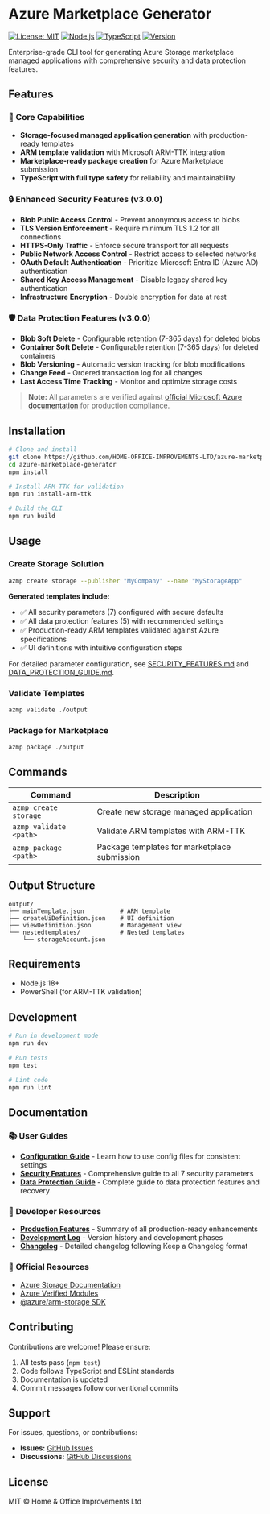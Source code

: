 # Azure Marketplace Generator

[![License: MIT](https://img.shields.io/badge/License-MIT-blue.svg)](https://opensource.org/licenses/MIT)
[![Node.js](https://img.shields.io/badge/Node.js-18+-green.svg)](https://nodejs.org/)
[![TypeScript](https://img.shields.io/badge/TypeScript-5.9+-blue.svg)](https://www.typescriptlang.org/)
[![Version](https://img.shields.io/badge/version-3.0.0-brightgreen.svg)](https://github.com/HOME-OFFICE-IMPROVEMENTS-LTD/azure-marketplace-generator/releases)

Enterprise-grade CLI tool for generating Azure Storage marketplace managed applications with comprehensive security and data protection features.

## Features

### 🚀 Core Capabilities

- **Storage-focused managed application generation** with production-ready templates
- **ARM template validation** with Microsoft ARM-TTK integration
- **Marketplace-ready package creation** for Azure Marketplace submission
- **TypeScript with full type safety** for reliability and maintainability

### 🔒 Enhanced Security Features (v3.0.0)

- **Blob Public Access Control** - Prevent anonymous access to blobs
- **TLS Version Enforcement** - Require minimum TLS 1.2 for all connections
- **HTTPS-Only Traffic** - Enforce secure transport for all requests
- **Public Network Access Control** - Restrict access to selected networks
- **OAuth Default Authentication** - Prioritize Microsoft Entra ID (Azure AD) authentication
- **Shared Key Access Management** - Disable legacy shared key authentication
- **Infrastructure Encryption** - Double encryption for data at rest

### 🛡️ Data Protection Features (v3.0.0)

- **Blob Soft Delete** - Configurable retention (7-365 days) for deleted blobs
- **Container Soft Delete** - Configurable retention (7-365 days) for deleted containers
- **Blob Versioning** - Automatic version tracking for blob modifications
- **Change Feed** - Ordered transaction log for all changes
- **Last Access Time Tracking** - Monitor and optimize storage costs

> **Note:** All parameters are verified against [official Microsoft Azure documentation](https://learn.microsoft.com/en-us/azure/storage/) for production compliance.


## Installation

```bash
# Clone and install
git clone https://github.com/HOME-OFFICE-IMPROVEMENTS-LTD/azure-marketplace-generator.git
cd azure-marketplace-generator
npm install

# Install ARM-TTK for validation
npm run install-arm-ttk

# Build the CLI
npm run build
```

## Usage

### Create Storage Solution

```bash
azmp create storage --publisher "MyCompany" --name "MyStorageApp"
```

**Generated templates include:**

- ✅ All security parameters (7) configured with secure defaults
- ✅ All data protection features (5) with recommended settings
- ✅ Production-ready ARM templates validated against Azure specifications
- ✅ UI definitions with intuitive configuration steps

For detailed parameter configuration, see [SECURITY_FEATURES.md](docs/SECURITY_FEATURES.md) and [DATA_PROTECTION_GUIDE.md](docs/DATA_PROTECTION_GUIDE.md).

### Validate Templates

```bash
azmp validate ./output
```

### Package for Marketplace

```bash
azmp package ./output
```

## Commands

| Command | Description |
|---------|-------------|
| `azmp create storage` | Create new storage managed application |
| `azmp validate <path>` | Validate ARM templates with ARM-TTK |
| `azmp package <path>` | Package templates for marketplace submission |

## Output Structure

```text
output/
├── mainTemplate.json          # ARM template
├── createUiDefinition.json    # UI definition  
├── viewDefinition.json        # Management view
└── nestedtemplates/           # Nested templates
    └── storageAccount.json
```

## Requirements

- Node.js 18+
- PowerShell (for ARM-TTK validation)

## Development

```bash
# Run in development mode
npm run dev

# Run tests  
npm test

# Lint code
npm run lint
```

## Documentation

### 📚 User Guides
- **[Configuration Guide](docs/CONFIGURATION_GUIDE.md)** - Learn how to use config files for consistent settings
- **[Security Features](docs/SECURITY_FEATURES.md)** - Comprehensive guide to all 7 security parameters
- **[Data Protection Guide](docs/DATA_PROTECTION_GUIDE.md)** - Complete guide to data protection features and recovery

### 🔧 Developer Resources
- **[Production Features](docs/PRODUCTION_FEATURES.md)** - Summary of all production-ready enhancements
- **[Development Log](docs/DEVELOPMENT_LOG.md)** - Version history and development phases
- **[Changelog](CHANGELOG.md)** - Detailed changelog following Keep a Changelog format

### 🔗 Official Resources
- [Azure Storage Documentation](https://learn.microsoft.com/en-us/azure/storage/)
- [Azure Verified Modules](https://github.com/Azure/bicep-registry-modules)
- [@azure/arm-storage SDK](https://learn.microsoft.com/en-us/javascript/api/@azure/arm-storage/)

## Contributing

Contributions are welcome! Please ensure:
1. All tests pass (`npm test`)
2. Code follows TypeScript and ESLint standards
3. Documentation is updated
4. Commit messages follow conventional commits

## Support

For issues, questions, or contributions:
- **Issues:** [GitHub Issues](https://github.com/HOME-OFFICE-IMPROVEMENTS-LTD/azure-marketplace-generator/issues)
- **Discussions:** [GitHub Discussions](https://github.com/HOME-OFFICE-IMPROVEMENTS-LTD/azure-marketplace-generator/discussions)

## License

MIT © Home & Office Improvements Ltd
